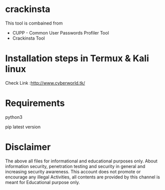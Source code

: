 # crackinsta
This tool is combained from 
+ CUPP - Common User Passwords Profiler Tool
+ Crackinsta Tool

# Installation steps in Termux & Kali linux
Check Link :http://www.cyberworld.tk/

# Requirements 
python3

pip latest version
# Disclaimer
The above all files for informational and educational purposes only. About information security, penetration testing and security in general and increasing security awareness. This account does not promote or encourage any illegal Activities, all contents are provided by this channel is meant for Educational purpose only.
